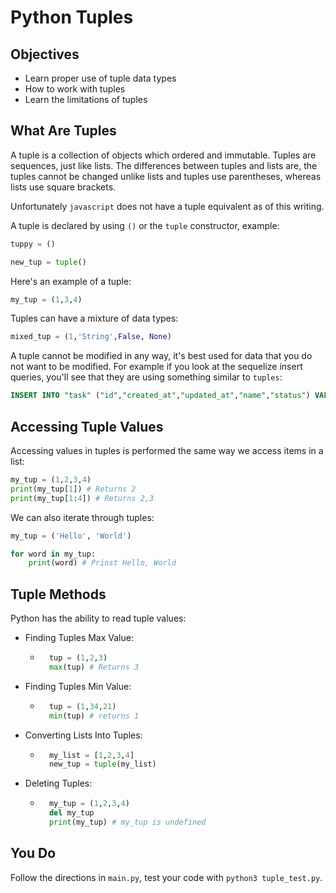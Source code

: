 # Python Tuples

## Objectives

- Learn proper use of tuple data types
- How to work with tuples
- Learn the limitations of tuples

## What Are Tuples

A tuple is a collection of objects which ordered and immutable. Tuples are sequences, just like lists. The differences between tuples and lists are, the tuples cannot be changed unlike lists and tuples use parentheses, whereas lists use square brackets.

Unfortunately `javascript` does not have a tuple equivalent as of this writing.

A tuple is declared by using `()` or the `tuple` constructor, example:

```py
tuppy = ()

new_tup = tuple()
```

Here's an example of a tuple:

```py
my_tup = (1,3,4)
```

Tuples can have a mixture of data types:

```py
mixed_tup = (1,'String',False, None)
```

A tuple cannot be modified in any way, it's best used for data that you do not want to be modified. For example if you look at the sequelize insert queries, you'll see that they are using something similar to `tuples`:

```sql
INSERT INTO "task" ("id","created_at","updated_at","name","status") VALUES (DEFAULT,'2018-10-23 13:58:05.380 +00:00','2018-10-23 13:58:05.380 +00:00','First task',1) RETURNING *
```

## Accessing Tuple Values

Accessing values in tuples is performed the same way we access items in a list:

```py
my_tup = (1,2,3,4)
print(my_tup[1]) # Returns 2
print(my_tup[1:4]) # Returns 2,3
```

We can also iterate through tuples:

```py
my_tup = ('Hello', 'World')

for word in my_tup:
    print(word) # Prinst Hello, World
```

## Tuple Methods

Python has the ability to read tuple values:

- Finding Tuples Max Value:
  - ```py
      tup = (1,2,3)
      max(tup) # Returns 3
    ```
- Finding Tuples Min Value:
  - ```py
      tup = (1,34,21)
      min(tup) # returns 1
    ```
- Converting Lists Into Tuples:
  - ```py
      my_list = [1,2,3,4]
      new_tup = tuple(my_list)
    ```
- Deleting Tuples:
  - ```py
      my_tup = (1,2,3,4)
      del my_tup
      print(my_tup) # my_tup is undefined
    ```

## You Do

Follow the directions in `main.py`, test your code with `python3 tuple_test.py`.
